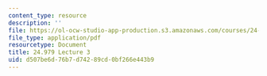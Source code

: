 ```yaml
---
content_type: resource
description: ''
file: https://ol-ocw-studio-app-production.s3.amazonaws.com/courses/24-979-topics-in-semantics-negative-polarity-items-fall-2018/d507be6d76b7d74289cd0bf266e443b9_MIT24_979F18_lec3.pdf
file_type: application/pdf
resourcetype: Document
title: 24.979 Lecture 3
uid: d507be6d-76b7-d742-89cd-0bf266e443b9
---
```


